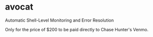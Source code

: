# avocat
Automatic Shell-Level Monitoring and Error Resolution

Only for the price of $200 to be paid directly to Chase Hunter's Venmo.
